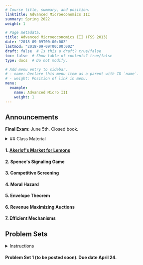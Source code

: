 ```yaml
---
# Course title, summary, and position.
linktitle: Advanced Microeconomics III
summary: Spring 2022
weight: 1

# Page metadata.
title: Advanced Microeoconomics III (FSS 2013)
date: "2018-09-09T00:00:00Z"
lastmod: "2018-09-09T00:00:00Z"
draft: false  # Is this a draft? true/false
toc: false  # Show table of contents? true/false
type: docs  # Do not modify.

# Add menu entry to sidebar.
# - name: Declare this menu item as a parent with ID `name`.
# - weight: Position of link in menu.
menu:
  example:
    name: Advanced Micro III
    weight: 1
---
```

## Announcements

**Final Exam**: June 5th. Closed book.



<details><summary>## Class Material</summary>
  <ul>
<li> You may collaborate on assignments in groups of up to three students.</li>
<li> Each group must submit a single set of answers.</li>
<li> Provide <b>clear</b> and <b>concise</b> answers to all questions.</li>
</ul>
</details>

#### 1. [Akerlof's Market for Lemons](../../files/microiii/1_Akerlof.pdf)

#### 2. Spence's Signaling Game

<!-- #### 2. [Spence's Signaling Game](../../files/microiii/Spence.pdf). -->

#### 3. Competitive Screening

<!-- #### 3. [Competitive Screening](../../files/microiii/Screening.pdf). -->

#### 4. Moral Hazard

<!-- #### 4. [Moral Hazard](../../files/microiii/MoralHazard.pdf). -->

#### 5. Envelope Theorem

<!-- #### 5. [Envelope Theorem](../../files/microiii/Envelope.pdf).  (Updated) -->

#### 6. Revenue Maximizing Auctions

<!-- #### 6. [Revenue Maximizing Auctions](../../files/microiii/MechDesign.pdf). (Updated May 24) -->

#### 7. Efficient Mechanisms

<!-- #### 7. [Efficient Mechanisms](../../files/microiii/MechDesign-2.pdf) (I fixed some typos and updated proof that we covered in class on June 6) -->

## Problem Sets
<details><summary>Instructions</summary>
<ul>
<li> You may collaborate on assignments in groups of up to three students.</li>
<li> Each group must submit a single set of answers.</li>
<li> Provide <b>clear</b> and <b>concise</b> answers to all questions.</li>
<li> Both typed and handwritten submissions are accepted.</li>
<li> If submitting a handwritten assignment, ensure your handwriting is legible.</li>
<li> The preferred submission format is a PDF sent via email to the TA, but physical submissions are also accepted.</li>
<li> Feel free to ask questions or provide comments via email (e.g. clarifying questions, reporting typos, etc.).</li>
</ul>
</details>

#### Problem Set 1 (to be posted soon). Due date April 24.
<!-- #### [Problem Set 2](../../files/microiii/ProblemSet_2.pdf). Due date May 5. -->
<!-- #### [Problem Set 3](../../files/microiii/ProblemSet_3.pdf). Due date May 12. -->
<!-- #### [Problem Set 4](../../files/microiii/ProblemSet_4.pdf). Due date May 19. -->
<!-- #### [Problem Set 5](../../files/microiii/ProblemSet_5.pdf). Due date May 26. -->
<!-- #### [Problem Set 6](../../files/microiii/ProblemSet_6.pdf). Due date June 4. -->
